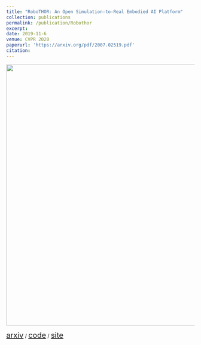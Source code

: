 ```yaml
---
title: "RoboTHOR: An Open Simulation-to-Real Embodied AI Platform"
collection: publications
permalink: /publication/Robothor
excerpt: 
date: 2019-11-6
venue: CVPR 2020
paperurl: 'https://arxiv.org/pdf/2007.02519.pdf'
citation: 
---
```

<p float="left">
<img src="/images/robothor.png" width = "700"/>
</p>
<a style="font-size:20px" href="https://arxiv.org/abs/2004.06799">arxiv</a> / <a style="font-size:20px" href="https://github.com/allenai/robothor-challenge">code</a> / <a style="font-size:20px" href="https://ai2thor.allenai.org/robothor/challenge/">site</a>
